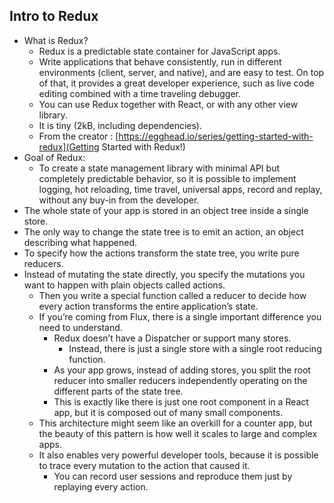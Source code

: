 ## Intro to Redux

- What is Redux?
  - Redux is a predictable state container for JavaScript apps.
  - Write applications that behave consistently, run in different environments (client, server, and native), and are easy to test. On top of that, it provides a great developer experience, such as live code editing combined with a time traveling debugger.
  - You can use Redux together with React, or with any other view library.
  - It is tiny (2kB, including dependencies).
  - From the creator :  [https://egghead.io/series/getting-started-with-redux](Getting Started with Redux!)
- Goal of Redux:
   - To create a state management library with minimal API but completely predictable behavior, so it is possible to implement logging, hot reloading, time travel, universal apps, record and replay, without any buy-in from the developer.
- The whole state of your app is stored in an object tree inside a single store.
- The only way to change the state tree is to emit an action, an object describing what happened.
- To specify how the actions transform the state tree, you write pure reducers.
- Instead of mutating the state directly, you specify the mutations you want to happen with plain objects called actions.
  - Then you write a special function called a reducer to decide how every action transforms the entire application’s state.
  - If you’re coming from Flux, there is a single important difference you need to understand.
    - Redux doesn’t have a Dispatcher or support many stores.
      - Instead, there is just a single store with a single root reducing function.
    - As your app grows, instead of adding stores, you split the root reducer into smaller reducers independently operating on the different parts of the state tree.
    - This is exactly like there is just one root component in a React app, but it is composed out of many small components.
  - This architecture might seem like an overkill for a counter app, but the beauty of this pattern is how well it scales to large and complex apps.
  - It also enables very powerful developer tools, because it is possible to trace every mutation to the action that caused it.
    - You can record user sessions and reproduce them just by replaying every action.
